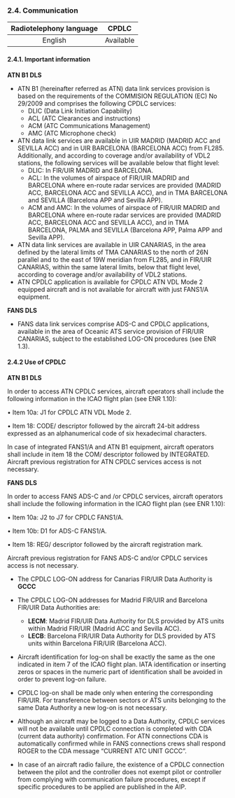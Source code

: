 ### 	2.4. Communication

| Radiotelephony language |   CPDLC   |
| :---------------------: | :-------: |
|         English         | Available |

#### 2.4.1. Important information

**ATN B1 DLS**

- ATN B1 (hereinafter referred as ATN) data link services provision is based on the requirements of the COMMISION REGULATION (EC) No 29/2009 and comprises the following CPDLC services: 
  - DLIC (Data Link Initiation Capability) 
  - ACL (ATC Clearances and instructions) 
  - ACM (ATC Communications Management) 
  - AMC (ATC Microphone check) 
- ATN data link services are available in UIR MADRID (MADRID ACC and SEVILLA ACC) and in UIR BARCELONA (BARCELONA ACC) from FL285. Additionally, and according to coverage and/or availability of VDL2 stations, the following services will be available below that flight level: 
  - DLIC: In FIR/UIR MADRID and BARCELONA. 
  - ACL: In the volumes of airspace of FIR/UIR MADRID and BARCELONA where en-route radar services are provided (MADRID ACC, BARCELONA ACC and SEVILLA ACC), and in TMA BARCELONA and SEVILLA (Barcelona APP and Sevilla APP). 
  - ACM and AMC: In the volumes of airspace of FIR/UIR MADRID and BARCELONA where en-route radar services are provided (MADRID ACC, BARCELONA ACC and SEVILLA ACC), and in TMA BARCELONA, PALMA and SEVILLA (Barcelona APP, Palma APP and Sevilla APP).
- ATN data link services are available in UIR CANARIAS, in the area defined by the lateral limits of TMA CANARIAS to the north of 26N parallel and to the east of 19W meridian from FL285, and in FIR/UIR CANARIAS, within the same lateral limits, below that flight level, according to coverage and/or availability of VDL2 stations.
- ATN CPDLC application is available for CPDLC ATN VDL Mode 2 equipped aircraft and is not available for aircraft with just FANS1/A equipment.

**FANS DLS** 

- FANS data link services comprise ADS-C and CPDLC applications, available in the area of Oceanic ATS service provision of FIR/UIR CANARIAS, subject to the established LOG-ON procedures (see ENR 1.3).

#### 2.4.2 Use of CPDLC

**ATN B1 DLS** 

In order to access ATN CPDLC services, aircraft operators shall include the following information in the ICAO flight plan (see ENR 1.10): 

• Item 10a: J1 for CPDLC ATN VDL Mode 2. 

• Item 18: CODE/ descriptor followed by the aircraft 24-bit address expressed as an alphanumerical code of six hexadecimal characters. 

In case of integrated FANS1/A and ATN B1 equipment, aircraft operators shall include in item 18 the COM/ descriptor followed by INTEGRATED. Aircraft previous registration for ATN CPDLC services access is not necessary.

**FANS DLS** 

In order to access FANS ADS-C and /or CPDLC services, aircraft operators shall include the following information in the ICAO flight plan (see ENR 1.10): 

• Item 10a: J2 to J7 for CPDLC FANS1/A. 

• Item 10b: D1 for ADS-C FANS1/A. 

• Item 18: REG/ descriptor followed by the aircraft registration mark. 

Aircraft previous registration for FANS ADS-C and/or CPDLC services access is not necessary.

- The CPDLC LOG-ON address for Canarias FIR/UIR Data Authority is **GCCC**
- The CPDLC LOG-ON addresses for Madrid FIR/UIR and Barcelona FIR/UIR Data Authorities are: 
  - **LECM**: Madrid FIR/UIR Data Authority for DLS provided by ATS units within Madrid FIR/UIR (Madrid ACC and Sevilla ACC). 
  - **LECB**: Barcelona FIR/UIR Data Authority for DLS provided by ATS units within Barcelona FIR/UIR (Barcelona ACC).

- Aircraft identification for log-on shall be exactly the same as the one indicated in item 7 of the ICAO flight plan. IATA identification or inserting zeros or spaces in the numeric part of identification shall be avoided in order to prevent log-on failure.

- CPDLC log-on shall be made only when entering the corresponding FIR/UIR. For transference between sectors or ATS units belonging to the same Data Authority a new log-on is not necessary. 
- Although an aircraft may be logged to a Data Authority, CPDLC services will not be available until CPDLC connection is completed with CDA (current data authority) confirmation. For ATN connections CDA is automatically confirmed while in FANS connections crews shall respond ROGER to the CDA message “CURRENT ATC UNIT GCCC”.
- In case of an aircraft radio failure, the existence of a CPDLC connection between the pilot and the controller does not exempt pilot or controller from complying with communication failure procedures, except if specific procedures to be applied are published in the AIP.